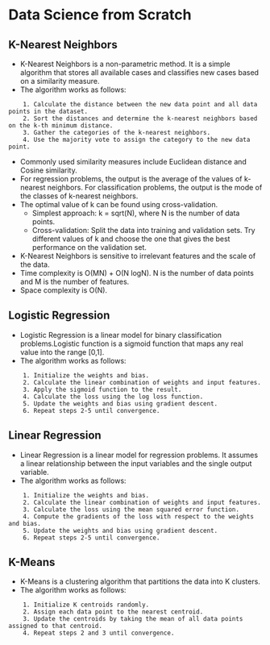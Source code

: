 # Data Science from Scratch
## K-Nearest Neighbors
- K-Nearest Neighbors is a non-parametric method. It is a simple algorithm that stores all available cases and classifies new cases based on a similarity measure.
- The algorithm works as follows:
```algorithm
    1. Calculate the distance between the new data point and all data points in the dataset.
    2. Sort the distances and determine the k-nearest neighbors based on the k-th minimum distance.
    3. Gather the categories of the k-nearest neighbors.
    4. Use the majority vote to assign the category to the new data point. 
```
- Commonly used similarity measures include Euclidean distance and Cosine similarity.
- For regression problems, the output is the average of the values of k-nearest neighbors. For classification problems, the output is the mode of the classes of k-nearest neighbors. 
- The optimal value of k can be found using cross-validation.
    - Simplest approach: k = sqrt(N), where N is the number of data points.
    - Cross-validation: Split the data into training and validation sets. Try different values of k and choose the one that gives the best performance on the validation set.
- K-Nearest Neighbors is sensitive to irrelevant features and the scale of the data.
- Time complexity is O(MN) + O(N logN). N is the number of data points and M is the number of features.
- Space complexity is O(N).

## Logistic Regression
- Logistic Regression is a linear model for binary classification problems.Logistic function is a sigmoid function that maps any real value into the range [0,1].
- The algorithm works as follows:
```algorithm
    1. Initialize the weights and bias.
    2. Calculate the linear combination of weights and input features.
    3. Apply the sigmoid function to the result.
    4. Calculate the loss using the log loss function.
    5. Update the weights and bias using gradient descent.
    6. Repeat steps 2-5 until convergence.
```
## Linear Regression
- Linear Regression is a linear model for regression problems. It assumes a linear relationship between the input variables and the single output variable.
- The algorithm works as follows:
```algorithm
    1. Initialize the weights and bias.
    2. Calculate the linear combination of weights and input features.
    3. Calculate the loss using the mean squared error function.
    4. Compute the gradients of the loss with respect to the weights and bias.
    5. Update the weights and bias using gradient descent.
    6. Repeat steps 2-5 until convergence.
```
## K-Means
- K-Means is a clustering algorithm that partitions the data into K clusters.
- The algorithm works as follows:
```algorithm
    1. Initialize K centroids randomly.
    2. Assign each data point to the nearest centroid.
    3. Update the centroids by taking the mean of all data points assigned to that centroid.
    4. Repeat steps 2 and 3 until convergence.
```

